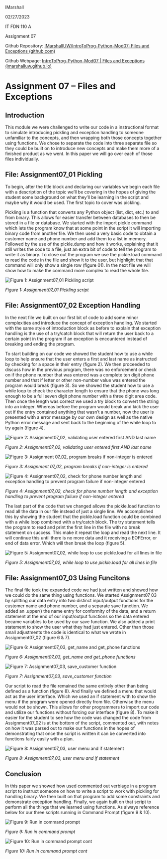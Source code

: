 IMarshall

02/27/2023

IT FDN 110 A

Assignment 07

Github Repository: [IMarshallUW/IntroToProg-Python-Mod07: Files and Exceptions (github.com)](https://github.com/IMarshallUW/IntroToProg-Python-Mod07)

Github Webpage: [IntroToProg-Python-Mod07 | Files and Exceptions (imarshalluw.github.io)](https://imarshalluw.github.io/IntroToProg-Python-Mod07/)

# Assignment 07 – Files and Exceptions

## Introduction

This module we were challenged to write our code in a instructional format to simulate introducing pickling and exception handling to someone unfamiliar to the concepts, and then wrapping both those concepts together using functions. We chose to separate the code into three separate file so they could be built on to introduce new concepts and make them more of a finished product as we went. In this paper we will go over each of those files individually.

## File: Assignment07_01 Pickling

To begin, after the title block and declaring our variables we begin each file with a description of the topic we’ll be covering in the hopes of giving the student some background on what they’ll be learning in the script and maybe why it would be used. The first topic to cover was pickling. 

Pickling is a function that converts any Python object (list, dict, etc.) to and from binary. This allows for easier transfer between databases to then be stored in a file or database. We started with the import pickle command which lets the program know that at some point in the script it will importing binary code from another file. We then used a very basic code to obtain a customer name and phone number and add them to a list in memory. Followed by the use of the pickle.dump and how it works, explaining that it still writes the code to a file, just an extra bit of code to tell the program to write it as binary. To close out the program we use the pickle.load command to read the code in the file and show it to the user, but highlight that that command will only show a single row (figure 01). In the next file we will show how to make the command more complex to read the whole file.

![*Figure 1: Assignment07_01 Pickling script*](./assets/Figure1.png)

*Figure 1: Assignment07_01 Pickling script*

## File: Assignment07_02 Exception Handling

In the next file we built on our first bit of code to add some minor complexities and introduce the concept of exception handling. We started with the same style of introduction block as before to explain that exception handling is the use of a try/catch block that will return the user back to a certain point in the program if an exception is encountered instead of breaking and ending the program.

To start building on our code we showed the student how to use a while loop to help ensure that the user enters a first and last name as instructed by checking for a space in their entry (figure 2). We then proceeded to discuss how in the previous program, there was no enforcement or check on if the phone number that was entered was a complete ten digit phone number and that if letter or other non-number value was entered the program would break (figure 3). So we showed the student how to use a while loop to check the character length to ensure that the phone was long enough to be a full seven digit phone number with a three digit area code. Then once the length was correct we used a try block to convert the string into an integer. Whereas before the program would break and kick the user out if the entry contained anything that wasn’t a number, now the user is presented with a error message by our own design as well as the native Python error message and sent back to the beginning of the while loop to try again (figure 4).
 
![*Figure 2: Assignment07_02, validating user entered first AND last name*](./assets/Figure2.png)

*Figure 2: Assignment07_02, validating user entered first AND last name*

![*Figure 3: Assignment 07_02, program breaks if non-integer is entered*](./assets/Figure3.png)

*Figure 3: Assignment 07_02, program breaks if non-integer is entered*

![*Figure 4: Assignment07_02, check for phone number length and exception handling to prevent program failure if non-integer entered*](./assets/Figure4.png)

*Figure 4: Assignment07_02, check for phone number length and exception handling to prevent program failure if non-integer entered*

The last part of the code that we changed allows the pickle.load function to read all the data in our file instead of just a single line. We accomplished this by showing the student that the pickle.load function could be combined with a while loop combined with a try/catch block. The try statement tells the program to read and print the first line in the file with no break statement on success. This make it repeat the loop and read the next line. It will continue this until there is no more data and it receiving a EOFError, or end of data error. Which will then break the loop (figure 5).
 
![*Figure 5: Assignment07_02, while loop to use pickle.load for all lines in file*](./assets/Figure5.png)

*Figure 5: Assignment07_02, while loop to use pickle.load for all lines in file*

## File: Assignment07_03 Using Funcitons

The final file took the expanded code we had just written and showed how we could do the same thing using functions. We started Assignment07_03 by splitting our data entry into two distinct input/output functions for the customer name and phone number, and a separate save function. We added an .upper() the name entry for conformity of the data, and a return statement at the end of our input/output functions so the data entered became variables to be used by our save function. We also added a print statement to show the user what they had just entered. Other than those small adjustments the code is identical to what we wrote in Assignment07_02 (figure 6 & 7).
 
![*Figure 6: Assignment07_03, get_name and get_phone functions*](./assets/Figure6.png)

*Figure 6: Assignment07_03, get_name and get_phone functions*
 
![*Figure 7: Assignment07_03, save_customer function*](./assets/Figure7.png)

*Figure 7: Assignment07_03, save_customer function*

Our script to read the file remained the same entirely other than being defined as a function (figure 8). And finally we defined a menu that would act as the user interface. Which we used an if statement with to show the menu if the program were opened directly from file. Otherwise the menu would not be shown. This allows for other programmers to import our code and utilize our functions without forcing our interface (figure 8). To make it easier for the student to see how the code was changed the code from Assignment07_02 is at the bottom of the script, commented out, with notes on how it was parsed out to make our functions in the hopes of demonstrating that once the script is written it can be converted into functions fairly easily with a plan.
 
![*Figure 8: Assignment07_03, user menu and if statement*](./assets/Figure8.png)

*Figure 8: Assignment07_03, user menu and if statement*

## Conclusion

In this paper we showed how used commented out verbiage in a program script to instruct someone on how to write a script to work with pickling for handling binary. We then built on that program to add some constraints and demonstrate exception handling. Finally, we again built on that script to perform all the things that we learned using functions. As always reference below for our three scripts running in Command Prompt (figure 9 & 10).
 
![*Figure 9: Run in command prompt*](./assets/Figure9.png)

*Figure 9: Run in command prompt*
 
![*Figure 10: Run in command prompt cont*](./assets/Figure10.png)

*Figure 10: Run in command prompt cont*

